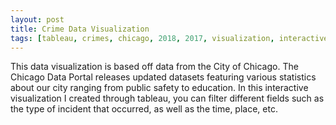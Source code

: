 ```yaml
---
layout: post
title: Crime Data Visualization
tags: [tableau, crimes, chicago, 2018, 2017, visualization, interactive]
---
```


This data visualization is based off data from the City of Chicago. The Chicago Data Portal releases updated datasets featuring various statistics about our city ranging from public safety to education. In this interactive visualization I created through tableau, you can filter different fields such as the type of incident that occurred, as well as the time, place, etc. 
